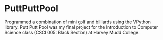 # PuttPuttPool
Programmed a combination of mini golf and billiards using the VPython library. Putt Putt Pool was my final project for the Introduction to Computer Science class (CSCI 005: Black Section) at Harvey Mudd College.
